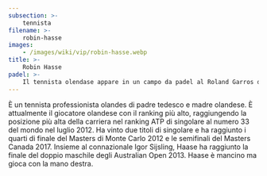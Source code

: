 ```yaml
---
subsection: >-
    tennista
filename: >-
    robin-hasse
images:
    - /images/wiki/vip/robin-hasse.webp
title: >-
    Robin Hasse
padel: >-
    Il tennista olendase appare in un campo da padel al Roland Garros del 2015, ed ha una forte passione per questo sport.
---
```

È un tennista professionista olandes di padre tedesco e madre olandese. È attualmente il giocatore olandese con il ranking più alto, raggiungendo la posizione più alta della carriera nel ranking ATP di singolare al numero 33 del mondo nel luglio 2012. Ha vinto due titoli di singolare e ha raggiunto i quarti di finale del Masters di Monte Carlo 2012 e le semifinali del Masters Canada 2017. Insieme al connazionale Igor Sijsling, Haase ha raggiunto la finale del doppio maschile degli Australian Open 2013. Haase è mancino ma gioca con la mano destra.
